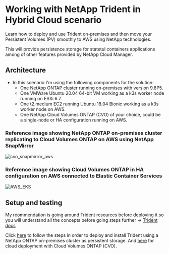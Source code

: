 # Working with NetApp Trident in Hybrid Cloud scenario
Learn how to deploy and use Trident on-premises and then move your Persistent Volumes (PV) smoothly to AWS using NetApp technologies.

This will provide persistence storage for statetul containers applications among of other features provided by NetApp Cloud Manager.

## Architecture


- In this scenario I'm using the following components for the solution:
    - One NetApp ONTAP cluster running on-premises with version 9.8P5.
    - One VMWare Ubuntu 20.04 64-bit VM working as a k3s worker node running on ESXi 6.7.
    - One t2.medium EC2 running Ubuntu 18.04 Bionic working as a k3s worker node on AWS.
    - One NetApp Cloud Volumes ONTAP (CVO) of your choice, could be a single-node or HA configuration running on AWS.
  
### Reference image showing NetApp ONTAP on-premises cluster replicating to Cloud Volumes ONTAP on AWS using NetApp SnapMirror

![cvo_snapmirror_aws](https://user-images.githubusercontent.com/59535705/127310359-0a1f99c5-6310-4688-b24d-79be4c5fb580.png)

### Reference image showing Cloud Volumes ONTAP in HA configuration on AWS connected to Elastic Container Services


![AWS_EKS](https://user-images.githubusercontent.com/59535705/127309092-f3e69e53-6a93-49c4-b7ba-50e51151974f.jpeg)


## Setup and testing

My reommendation is going around Trident resources before deploying it so you will understand all the concepts before going steps further -> [Trident docs](https://netapp-trident.readthedocs.io/en/stable-v21.04/)

Click [here](0_worker1-k3s/README_onprem.md) to follow the steps in order to deploy and install Trident using a NetApp ONTAP on-premises cluster as persistent storage. And [here](1_worker2-ec2-k3s/README_cloud.md) for cloud deployment with Cloud Volumes ONTAP (CVO).


